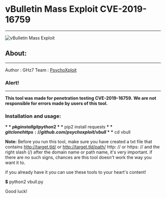 # vBulletin Mass Exploit CVE-2019-16759
--------------------------------------
![vBulletin Mass Exploit](https://i.ibb.co/t2vy7kv/Screenshot-2020-02-21-05-27-44-789-com-termux.png)
## About:
-------------
Author : GHz7
Team : [PsychoXploit](https://instagram.com/psychoxploit)
### Alert!
-------
**This tool was made for penetration testing CVE-2019-16759.**
**We are not responsible for errors made by users of this tool.**
### Installation and usage:

**$** pkg install git python2
**$** pip2 install requests
**$** git clone https://github.com/psychoxploit/vbull
**$** cd vbull

**Note:**
Before you run this tool, make sure you have created a txt file that contains http://target.tld/ or http://target.tld/path/
http: // or https: // and the right slash (/) after the domain name or path name, it's very important.
if there are no such signs, chances are this tool doesn't work the way you want it to.

if you already have it you can use these tools to your heart's content!

**$** python2 vbull.py

Good luck!